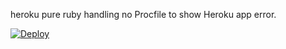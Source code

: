 heroku pure ruby handling no Procfile to show Heroku app error.

<a href="https://heroku.com/deploy">
  <img src="https://www.herokucdn.com/deploy/button.svg" alt="Deploy">
</a>
